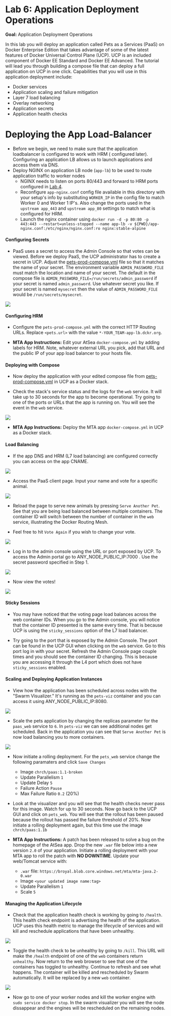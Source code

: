 # Lab 6: Application Deployment Operations

**Goal:** Application Deployment Operations

In this lab you will deploy an application called Pets as a Services (PaaS) on Docker Enterprise Edition that takes advantage of some of the latest features of Docker Universal Control Plane (UCP). UCP is an included component of Docker EE Standard and Docker EE Advanced. The tutorial will lead you through building a compose file that can deploy a full application on UCP in one click. Capabilities that you will use in this application deployment include:

- Docker services
- Application scaling and failure mitigation
- Layer 7 load balancing
- Overlay networking
- Application secrets
- Application health checks

# Deploying the App Load-Balancer

* Before we begin, we need to make sure that the application loadbalancer is configured to work with HRM ( configured later). Configuring an application LB allows us to launch applications and access them via DNS.
* Deploy NGINX on application LB node (`app-lb`) to be used to route application traffic to worker nodes
	* NGINX needs to listen on ports 80/443 and forward to HRM ports configured in [Lab 4](ucp.md).
	* Reconfigure `app-nginx.conf` config file available in this directory with your setup's info by substituting `WORKER_IP` in the config file to match Worker 0 and Worker 1 IP's. Also change the ports used in the `upstream app_443` and `upstream app_80` settings to match what is configured for HRM.
	* Launch the nginx container using `docker run -d -p 80:80 -p 443:443 --restart=unless-stopped --name app-lb -v ${PWD}/app-nginx.conf:/etc/nginx/nginx.conf:ro nginx:stable-alpine`


#### Configuring Secrets

- PaaS uses a secret to access the Admin Console so that votes can be viewed. Before we deploy PaaS, the UCP administrator has to create a secret in UCP.  Adjust the [pets-prod-compose.yml](../resources/pets-prod-compose.yml) file so that it matches the name of your secret. The environment variable `ADMIN_PASSWORD_FILE` must match the location and name of your secret. The default in the compose file is `ADMIN_PASSWORD_FILE=/run/secrets/admin_password` if your secret is named `admin_password`. Use whatever secret you like. If your secret is named `mysecret` then the value of `ADMIN_PASSWORD_FILE` would be `/run/secrets/mysecret`.

![](../images/secret.png) 

#### Configuring HRM
- Configure the `pets-prod-compose.yml` with the correct HTTP Routing URLs. Replace `<pets.url>` with  the value `*-YOUR_TEAM-app-lb.dckr.org`. 

- **MTA App Instructions:** Edit your AtSea `docker-compose.yml` by adding labels for HRM. Note, whatever external URL you pick, add that URL and the public IP of your app load balancer to your hosts file.

#### Deploying with Compose
- Now deploy the application with your edited compose file from [pets-prod-compose.yml](../resources/pets-prod-compose.yml) in UCP as a Docker stack.

- Check the stack's service status and the logs for the `web` service. It will take up to 30 seconds for the app to become operational. Try going to one of the ports or URLs that the app is running on. You will see the event in the `web` service.

![](../images/logs.png) 

- **MTA App Instructions:** Deploy the MTA app `docker-compose.yml` in UCP as a Docker stack. 

#### Load Balancing 
- If the app DNS and HRM (L7 load balancing) are configured correctly you can access on the app CNAME.


![](../images/HRM.png) 

- Access the PaaS client page. Input your name and vote for a specific animal.


![](../images/voting.png) 


- Reload the page to serve new animals by pressing `Serve Another Pet`. See that you are being load balanced between multiple containers. The container ID will switch between the number of container in the `web` service, illustrating the Docker Routing Mesh.

- Feel free to hit `Vote Again` if you wish to change your vote.

![](../images/animal.png) 

- Log in to the admin console using the URL or port exposed by UCP. To access the Admin portal go to ANY_NODE_PUBLIC_IP:7000 . Use the secret password specified in Step 1.

![](../images/login.png) 

- Now view the votes!

![](../images/results.png) 

#### Sticky Sessions
- You may have noticed that the voting page load balances across the web container IDs. When you go to the Admin console, you will notice that the container ID presented is the same every time. That is because UCP is using the `sticky_sessions` option of the L7 load balancer. 

- Try going to the port that is exposed by the Admin Console. The port can be found in the UCP GUI when clicking on the `web` service. Go to this port log in with your secret. Refresh the Admin Console page couple times and you should see the container ID changing. This is because you are accessing it through the L4 port which does not have `sticky_sessions` enabled.

#### Scaling and Deploying Application Instances
- View how the application has been scheduled across nodes with the "Swarm Visualizer." It's running as the `pets-viz` container and you can access it using ANY_NODE_PUBLIC_IP:8080.


![](../images/viz.png) 

- Scale the pets application by changing the replicas parameter for the `paas_web` service to `6`. In `pets-viz` we can see additional nodes get scheduled. Back in the application you can see that `Serve Another Pet` is now load balancing you to more containers.

![](../images/scaling.png) 

- Now initiate a rolling deployment. For the `pets_web` service change the following paramaters and click `Save Changes`
   - Image `chrch/paas:1.1-broken`
   - Update Parallelism `1`
   - Update Delay `5`
   - Failure Action `Pause`
   - Max Failure Ratio `0.2` (20%)

- Look at the visualizer and you will see that the health checks never pass for this image. Watch for up to 30 seconds. Now go back to the UCP GUI and click on `pets_web`. You will see that the rollout has been paused because the rollout has passed the failure threshold of 20%. Now initiate a rolling deployment again, but this time use the image `chrch/paas:1.1b`

 
- **MTA App Instructions:**  A patch has been released to solve a bug on the homepage of the AtSea app.  Drop the new `.war` file below into a new version `2.0` of your application.  Initiate a rolling deployment with your MTA app to roll the patch with **NO DOWNTIME**. Update your web/Tomcat service with:
  - `.war` file: `https://broyal.blob.core.windows.net/mta/mta-java.2-0.war`
   - Image `<your updated image name:tag>`
   - Update Parallelism `1`
   - Scale `5`

#### Managing the Application Lifecycle
- Check that the application health check is working by going to `/health`. This health check endpoint is advertising the health of the application. UCP uses this health metric to manage the lifecycle of services and will kill and reschedule applications that have been unhealthy.

![](../images/health.png)

- Toggle the health check to be unhealthy by going to `/kill`. This URL will make the `/health` endpoint of one of the `web` containers return `unhealthy`. Now return to the web browser to see that one of the containers has toggled to unhealthy. Continue to refresh and see what happens. The container will be killed and rescheduled by Swarm automatically. It will be replaced by a new `web` container.

![](../images/kill.png) 

- Now go to one of your worker nodes and kill the worker engine with `sudo service docker stop`. In the swarm visualizer you will see the node dissappear and the engines will be rescheduled on the remaining nodes.
